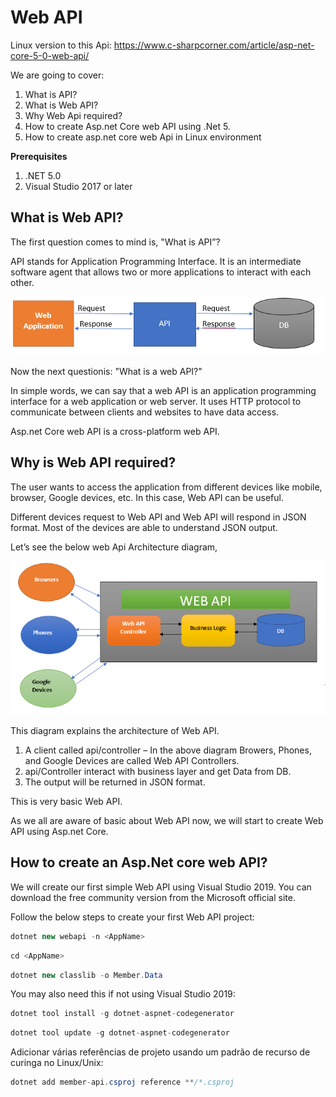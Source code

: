 # Web API

Linux version to this Api:
https://www.c-sharpcorner.com/article/asp-net-core-5-0-web-api/

We are going to cover:

1. What is API?
2. What is Web API?
3. Why Web Api required?
4. How to create Asp.net Core web API using .Net 5.
5. How to create asp.net core web Api in Linux environment

**Prerequisites**

1. .NET 5.0
2. Visual Studio 2017 or later

## What is Web API?

The first question comes to mind is, "What is API”?

API stands for Application Programming Interface. It is an 
intermediate software agent that allows two or more applications to 
interact with each other.

<img src="https://github.com/aton-py/csharp-bootcamp/blob/master/assets/images/Asp.Net_Core_5.0_Web_API.png"/>


Now the next questionis: "What is a web API?"

In simple words, we can say that a web API is an application 
programming interface for a web application or web server. It uses HTTP 
protocol to communicate between clients and websites to have data 
access.

Asp.net Core web API is a cross-platform web API.

## Why is Web API required?

The user wants to access the application from different devices like 
mobile, browser, Google devices, etc. In this case, Web API can be 
useful.

Different devices request to Web API and Web API will respond in JSON
 format. Most of the devices are able to understand JSON output.

Let’s see the below web Api Architecture diagram,

<img src="https://github.com/aton-py/csharp-bootcamp/blob/master/assets/images/Asp.Net_Core_5.0_Web_API1.png"/>

This diagram explains the architecture of Web API.

1. A client called api/controller – In the above diagram Browers, Phones, and Google Devices are called Web API Controllers.
2. api/Controller interact with business layer and get Data from DB.
3. The output will be returned in JSON format.

This is very basic Web API.

As we all are aware of basic about Web API now, we will start to create Web API using Asp.net Core.

## How to create an Asp.Net core web API?

We will create our first simple Web API using Visual Studio 2019. You
 can download the free community version from the Microsoft official 
site.

Follow the below steps to create your first Web API project:

```csharp
dotnet new webapi -n <AppName>
```

```csharp
cd <AppName> 
```

```csharp
dotnet new classlib -o Member.Data
```

You may also need this if not using Visual Studio 2019:

```csharp
dotnet tool install -g dotnet-aspnet-codegenerator
```

```csharp
dotnet tool update -g dotnet-aspnet-codegenerator
```

Adicionar várias referências de projeto usando um padrão de recurso de curinga no Linux/Unix:

```csharp
dotnet add member-api.csproj reference **/*.csproj
```
